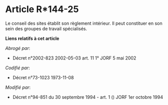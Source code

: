 # Article R*144-25

Le conseil des sites établit son règlement intérieur. Il peut constituer en son sein des groupes de travail spécialisés.

**Liens relatifs à cet article**

_Abrogé par_:

  - Décret n°2002-823 2002-05-03 art. 11 1° JORF 5 mai 2002

_Codifié par_:

  - Décret n°73-1023 1973-11-08

_Modifié par_:

  - Décret n°94-851 du 30 septembre 1994 - art. 1 () JORF 1er octobre 1994
